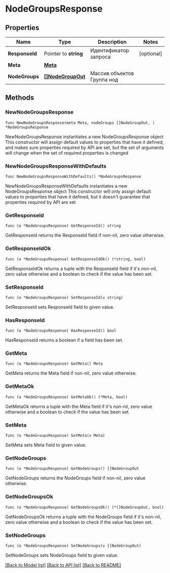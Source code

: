 # NodeGroupsResponse

## Properties

Name | Type | Description | Notes
------------ | ------------- | ------------- | -------------
**ResponseId** | Pointer to **string** | Идентификатор запроса | [optional] 
**Meta** | [**Meta**](Meta.md) |  | 
**NodeGroups** | [**[]NodeGroupOut**](NodeGroupOut.md) | Массив объектов Группа нод | 

## Methods

### NewNodeGroupsResponse

`func NewNodeGroupsResponse(meta Meta, nodeGroups []NodeGroupOut, ) *NodeGroupsResponse`

NewNodeGroupsResponse instantiates a new NodeGroupsResponse object
This constructor will assign default values to properties that have it defined,
and makes sure properties required by API are set, but the set of arguments
will change when the set of required properties is changed

### NewNodeGroupsResponseWithDefaults

`func NewNodeGroupsResponseWithDefaults() *NodeGroupsResponse`

NewNodeGroupsResponseWithDefaults instantiates a new NodeGroupsResponse object
This constructor will only assign default values to properties that have it defined,
but it doesn't guarantee that properties required by API are set

### GetResponseId

`func (o *NodeGroupsResponse) GetResponseId() string`

GetResponseId returns the ResponseId field if non-nil, zero value otherwise.

### GetResponseIdOk

`func (o *NodeGroupsResponse) GetResponseIdOk() (*string, bool)`

GetResponseIdOk returns a tuple with the ResponseId field if it's non-nil, zero value otherwise
and a boolean to check if the value has been set.

### SetResponseId

`func (o *NodeGroupsResponse) SetResponseId(v string)`

SetResponseId sets ResponseId field to given value.

### HasResponseId

`func (o *NodeGroupsResponse) HasResponseId() bool`

HasResponseId returns a boolean if a field has been set.

### GetMeta

`func (o *NodeGroupsResponse) GetMeta() Meta`

GetMeta returns the Meta field if non-nil, zero value otherwise.

### GetMetaOk

`func (o *NodeGroupsResponse) GetMetaOk() (*Meta, bool)`

GetMetaOk returns a tuple with the Meta field if it's non-nil, zero value otherwise
and a boolean to check if the value has been set.

### SetMeta

`func (o *NodeGroupsResponse) SetMeta(v Meta)`

SetMeta sets Meta field to given value.


### GetNodeGroups

`func (o *NodeGroupsResponse) GetNodeGroups() []NodeGroupOut`

GetNodeGroups returns the NodeGroups field if non-nil, zero value otherwise.

### GetNodeGroupsOk

`func (o *NodeGroupsResponse) GetNodeGroupsOk() (*[]NodeGroupOut, bool)`

GetNodeGroupsOk returns a tuple with the NodeGroups field if it's non-nil, zero value otherwise
and a boolean to check if the value has been set.

### SetNodeGroups

`func (o *NodeGroupsResponse) SetNodeGroups(v []NodeGroupOut)`

SetNodeGroups sets NodeGroups field to given value.



[[Back to Model list]](../README.md#documentation-for-models) [[Back to API list]](../README.md#documentation-for-api-endpoints) [[Back to README]](../README.md)


